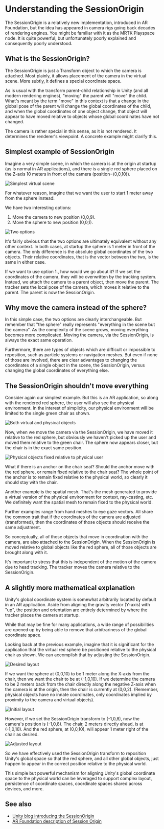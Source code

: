 
# Understanding the SessionOrigin

The SessionOrigin is a relatively new implementation, introduced in AR Foundation, but the idea has appeared in camera rigs going back decades of rendering engines. You might be familiar with it as the MRTK Playspace node. It is quite powerful, but unfortunately poorly explained and consequently poorly understood.

## What is the SessionOrigin?

The SessionOrigin is just a Transform object to which the camera is attached. Most plainly, it allows placement of the camera in the virtual scene. More subtly, it defines a special coordinate space.

As is usual with the transform parent-child relationship in Unity (and all modern rendering engines), "moving" the parent will "move" the child. What's meant by the term "move" in this context is that a change in the global pose of the parent will change the global coordinates of the child, and when the global coordinates of one object change, that object will appear to have moved relative to objects whose global coordinates have not changed.

The camera is rather special in this sense, as it is not rendered. It determines the renderer's viewpoint. A concrete example might clarify this.

## Simplest example of SessionOrigin

Imagine a very simple scene, in which the camera is at the origin at startup (as is normal in AR applications), and there is a single red sphere placed on the Z-axis 10 meters in front of the camera (position=(0,0,10)).

![Simplest virtual scene](../../../Images/SessionOrigin/00_SimpleScene.png)

For whatever reason, imagine that we want the user to start 1 meter away from the sphere instead.

We have two interesting options:

1. Move the camera to new position (0,0,9).
2. Move the sphere to new position (0,0,1).

![Two options](../../../Images/SessionOrigin/01_Options.png)

It's fairly obvious that the two options are ultimately equivalent without any other context. In both cases, at startup the sphere is 1 meter in front of the camera. The only difference is the absolute global coordinates of the two objects. Their relative coordinates, that is the vector between the two, is the same in either case.

If we want to use option 1., how would we go about it? If we set the coordinates of the camera, they will be overwritten by the tracking system. Instead, we attach the camera to a parent object, then move the parent. The tracker sets the local pose of the camera, which moves it relative to the parent. The parent is now the SessionOrigin.

## Why move the camera instead of the sphere?

In this simple case, the two options are clearly interchangeable. But remember that "the sphere" really represents "everything in the scene but the camera". As the complexity of the scene grows, moving everything becomes more complicated. Moving the camera, via the SessionOrigin, is always the exact same operation.

Furthermore, there are types of objects which are difficult or impossible to reposition, such as particle systems or navigation meshes. But even if none of those are involved, there are clear advantages to changing the coordinates of a single object in the scene, the SessionOrigin, versus changing the global coordinates of everything else.

## The SessionOrigin shouldn't move everything

Consider again our simplest example. But this is an AR application, so along with the rendered red sphere, the user will also see the physical environment. In the interest of simplicity, our physical environment will be limited to the single green chair as shown.

![Both virtual and physical objects](../../../Images/SessionOrigin/02_MixedReality.png)

Now, when we move the camera via the SessionOrigin, we have moved it relative to the red sphere, but obviously we haven't picked up the user and moved them relative to the green chair. The sphere now appears closer, but the chair is in the exact same position.

![Physical objects fixed relative to physical user](../../../Images/SessionOrigin/03_RepositionCoords.png)

What if there is an anchor on the chair seat? Should the anchor move with the red sphere, or remain fixed relative to the chair seat? The whole point of the anchor is to remain fixed relative to the physical world, so clearly it should stay with the chair.

Another example is the spatial mesh. That's the mesh generated to provide a virtual version of the physical environment for context, ray-casting, etc. We definitely want the spatial mesh to remain fixed to the physical world.

Further examples range from hand meshes to eye gaze vectors. All share the common trait that if the coordinates of the camera are adjusted (transformed), then the coordinates of those objects should receive the same adjustment.

So conceptually, all of those objects that move in coordination with the camera, are also attached to the SessionOrigin. When the SessionOrigin is moved relative to global objects like the red sphere, all of those objects are brought along with it.

It's important to stress that this is independent of the motion of the camera due to head tracking. The tracker moves the camera relative to the SessionOrigin.

## A slightly more mathematical explanation

Unity's global coordinate system is somewhat arbitrarily located by default in an AR application. Aside from aligning the gravity vector (Y-axis) with "up", the position and orientation are entirely determined by where the tracker places the camera at startup.

While that may be fine for many applications, a wide range of possibilities are opened up by being able to remove that arbitrariness of the global coordinate space.

Looking back at the previous example, imagine that it is significant for the application that the virtual red sphere be positioned relative to the physical chair as shown. We can accomplish that by adjusting the SessionOrigin.

![Desired layout](../../../Images/SessionOrigin/04_Goal.png)

If we want the sphere at (0,0,10) to be 1 meter along the X-axis from the chair, then we want the chair to be at (-1,0,10). If we determine the camera to be 2 meters back from the chair directly along the negative Z-axis when the camera is at the origin, then the chair is currently at (0,0,2). (Remember, physical objects have no innate coordinates, only coordinates implied by proximity to the camera and virtual objects).

![Initial layout](../../../Images/SessionOrigin/05_Initial.png)

However, if we set the SessionOrigin transform to (-1,0,8), now the camera's position is (-1,0,8). The chair, 2 meters directly ahead, is at (-1,0,10). And the red sphere, at (0,0,10), will appear 1 meter right of the chair as desired.

![Adjusted layout](../../../Images/SessionOrigin/06_Adjusted.png)

So we have effectively used the SessionOrigin transform to reposition Unity's global space so that the red sphere, and all other global objects, just happen to appear in the correct position relative to the physical world.

This simple but powerful mechanism for aligning Unity's global coordinate space to the physical world can be leveraged to support complex layout, persistence of coordinate spaces, coordinate spaces shared across devices, and more.

## See also

* [Unity blog introducing the SessionOrigin](https://forum.unity.com/threads/scaling-with-arfoundation.543953/)
* [AR Foundation description of Session Origin](https://docs.unity3d.com/Packages/com.unity.xr.arfoundation@4.1/manual/index.html#ar-session-origin)